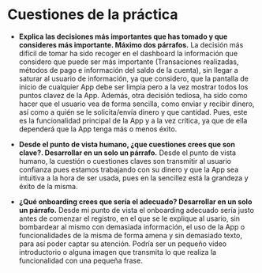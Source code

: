 # Cuestiones de la práctica
* **Explica las decisiones más importantes que has tomado y que consideres más importante. Máximo dos párrafos.**
La decisión más difícil de tomar ha sido recoger en el dashboard la información que considero que puede ser más importante (Transaciones realizadas, métodos de pago e información del saldo de la cuenta), sin llegar a saturar al usuario de información, ya que considero, que la pantalla de inicio de cualquier App debe ser limpia pero a la vez mostrar todos los puntos clavez de la App.
Además, otra decisión tediosa, ha sido como hacer que el usuario vea de forma sencilla, como enviar y recibir dinero, así como a quién se le solicita/envía dinero y que cantidad. Pues, este es la funcionalidad principal de la App y a la vez crítica, ya que de ella dependerá que la App tenga más o menos éxito.

* **Desde el punto de vista humano, ¿que cuestiones crees que son clave?. Desarrollar en un solo un párrafo.**
Desde el punto de vista humano, la cuestión o cuestiones claves son transmitir al usuario confianza pues estamos trabajando con su dinero y que la App sea intuitiva a la hora de ser usada, pues en la sencillez está la grandeza y éxito de la misma.

* **¿Qué onboarding crees que sería el adecuado? Desarrollar en un solo un párrafo.**
Desde mi punto de vista el onboarding adecuado sería justo antes de comenzar el registro, en el que se le explique al usario, sin bombardear al mismo con demasiada información, el uso de la App o funcionalidades de la misma de forma amena y sin demasiado texto, para así poder captar su atención. Podría ser un pequeño video introductorio o alguna imagen que transmita lo que realiza la funcionalidad con una pequeña frase.

